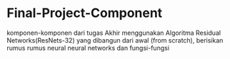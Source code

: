 # Final-Project-Component
komponen-komponen dari tugas Akhir menggunakan Algoritma Residual Networks(ResNets-32) yang dibangun dari awal (from scratch), berisikan rumus rumus neural neural networks dan fungsi-fungsi
